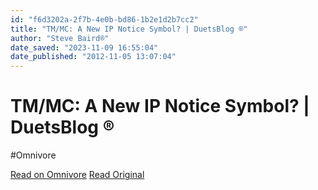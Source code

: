 ```yaml
---
id: "f6d3202a-2f7b-4e0b-bd86-1b2e1d2b7cc2"
title: "TM/MC: A New IP Notice Symbol? | DuetsBlog ®"
author: "Steve Baird®"
date_saved: "2023-11-09 16:55:04"
date_published: "2012-11-05 13:07:04"
---
```


# TM/MC: A New IP Notice Symbol? | DuetsBlog ®
#Omnivore

[Read on Omnivore](https://omnivore.app/me/tm-mc-a-new-ip-notice-symbol-duets-blog-18bb5023b1f)
[Read Original](https://www.duetsblog.com/2012/11/articles/trademarks/ip-notice-symbols-tmmc/)

